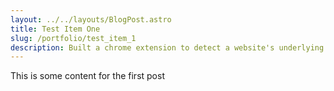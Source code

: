 ```yaml
---
layout: ../../layouts/BlogPost.astro
title: Test Item One
slug: /portfolio/test_item_1
description: Built a chrome extension to detect a website's underlying tech using the WhatCMS.org API
---
```


This is some content for the first post